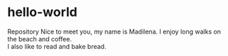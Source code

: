 # hello-world
Repository
Nice to meet you, my name is Madilena.  I enjoy long walks on the beach and coffee.  
I also like to read and bake bread.  
